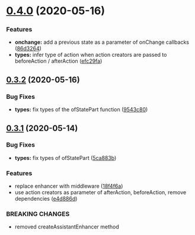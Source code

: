 # [0.4.0](https://github.com/megazazik/reducer-assistant/compare/v0.3.2...v0.4.0) (2020-05-16)


### Features

* **onchange:** add a previous state as a parameter of onChange callbacks ([86d3264](https://github.com/megazazik/reducer-assistant/commit/86d326423a112901da974c26f0e9cb2f1d49b10a))
* **types:** infer type of action when action creators are passed to beforeAction / afterAction ([efc29fa](https://github.com/megazazik/reducer-assistant/commit/efc29fa7b2cdceeb83d3696f33bfa58ce1404cf4))



## [0.3.2](https://github.com/megazazik/reducer-assistant/compare/v0.3.1...v0.3.2) (2020-05-16)


### Bug Fixes

* **types:** fix types of the ofStatePart function ([9543c80](https://github.com/megazazik/reducer-assistant/commit/9543c80ff3841dd82b0684c9b9b036f0fc7cba19))



## [0.3.1](https://github.com/megazazik/reducer-assistant/compare/e4d886db6dae11e2c28fb1228955cfdb15e5fc32...v0.3.1) (2020-05-14)


### Bug Fixes

* **types:** fix types of ofStatePart ([5ca883b](https://github.com/megazazik/reducer-assistant/commit/5ca883b778ae7ea1a664af7c5c7abf9cec8a670d))


### Features

* replace enhancer with middleware ([18f4f6a](https://github.com/megazazik/reducer-assistant/commit/18f4f6a9280bf6c510fcac5dc959b74fc7d4d22b))
* use action creators as parameter of afterAction, beforeAction, remove dependencies ([e4d886d](https://github.com/megazazik/reducer-assistant/commit/e4d886db6dae11e2c28fb1228955cfdb15e5fc32))


### BREAKING CHANGES

* removed createAssistantEnhancer method



